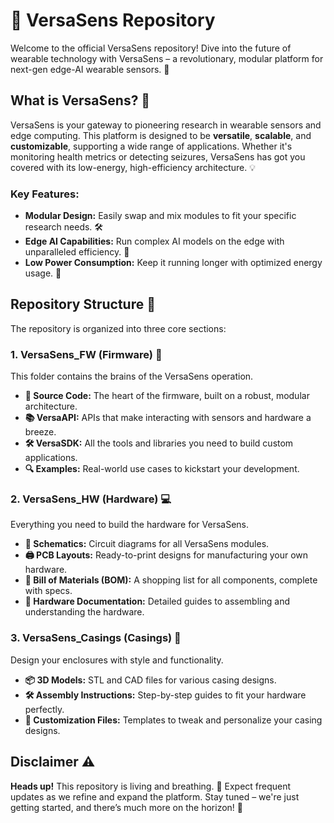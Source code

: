 
# 🦾 VersaSens Repository

Welcome to the official VersaSens repository! Dive into the future of wearable technology with VersaSens – a revolutionary, modular platform for next-gen edge-AI wearable sensors. 🚀

## What is VersaSens? 🤔

VersaSens is your gateway to pioneering research in wearable sensors and edge computing. This platform is designed to be **versatile**, **scalable**, and **customizable**, supporting a wide range of applications. Whether it's monitoring health metrics or detecting seizures, VersaSens has got you covered with its low-energy, high-efficiency architecture. 💡

### Key Features:
- **Modular Design:** Easily swap and mix modules to fit your specific research needs. 🛠️
- **Edge AI Capabilities:** Run complex AI models on the edge with unparalleled efficiency. 🤖
- **Low Power Consumption:** Keep it running longer with optimized energy usage. 🔋

## Repository Structure 📂

The repository is organized into three core sections:

### 1. VersaSens_FW (Firmware) 🧩
This folder contains the brains of the VersaSens operation.
- **📝 Source Code:** The heart of the firmware, built on a robust, modular architecture.
- **📚 VersaAPI:** APIs that make interacting with sensors and hardware a breeze.
- **🛠️ VersaSDK:** All the tools and libraries you need to build custom applications.
- **🔍 Examples:** Real-world use cases to kickstart your development.

### 2. VersaSens_HW (Hardware) 💻
Everything you need to build the hardware for VersaSens.
- **📜 Schematics:** Circuit diagrams for all VersaSens modules.
- **🖨️ PCB Layouts:** Ready-to-print designs for manufacturing your own hardware.
- **🛒 Bill of Materials (BOM):** A shopping list for all components, complete with specs.
- **📘 Hardware Documentation:** Detailed guides to assembling and understanding the hardware.

### 3. VersaSens_Casings (Casings) 🧱
Design your enclosures with style and functionality.
- **📦 3D Models:** STL and CAD files for various casing designs.
- **🛠️ Assembly Instructions:** Step-by-step guides to fit your hardware perfectly.
- **🎨 Customization Files:** Templates to tweak and personalize your casing designs.

## Disclaimer ⚠️

**Heads up!** This repository is living and breathing. 🌱 Expect frequent updates as we refine and expand the platform. Stay tuned – we're just getting started, and there’s much more on the horizon! 🌅
